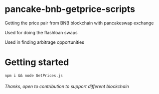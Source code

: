 # pancake-bnb-getprice-scripts

Getting the price pair from BNB blockchain with pancakeswap exchange

Used for doing the flashloan swaps

Used in finding arbitrage opportunities


# Getting started

```
npm i && node GetPrices.js
```

###### Thanks, open to contribution to support different blockchain
